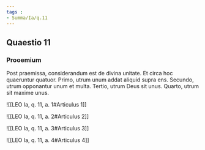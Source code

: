 ```yaml
---
tags : 
- Summa/Ia/q.11
---
```


## Quaestio 11

### Prooemium

Post praemissa, considerandum est de divina unitate. Et circa hoc quaeruntur quatuor. Primo, utrum unum addat aliquid supra ens. Secundo, utrum opponantur unum et multa. Tertio, utrum Deus sit unus. Quarto, utrum sit maxime unus.

![[LEO Ia, q. 11, a. 1#Articulus 1]]

![[LEO Ia, q. 11, a. 2#Articulus 2]]

![[LEO Ia, q. 11, a. 3#Articulus 3]]

![[LEO Ia, q. 11, a. 4#Articulus 4]]

